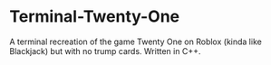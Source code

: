 # Terminal-Twenty-One
A terminal recreation of the game Twenty One on Roblox (kinda like Blackjack) but with no trump cards. Written in C++.
